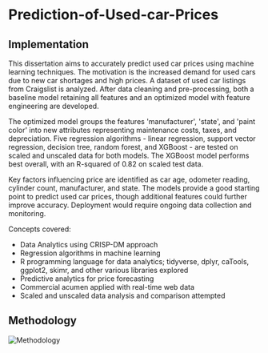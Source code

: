 # Prediction-of-Used-car-Prices

## Implementation

This dissertation aims to accurately predict used car prices using machine learning techniques. The motivation is the increased demand for used cars due to new car shortages and high prices. A dataset of used car listings from Craigslist is analyzed. After data cleaning and pre-processing, both a baseline model retaining all features and an optimized model with feature engineering are developed. 

The optimized model groups the features 'manufacturer', 'state', and 'paint color' into new attributes representing maintenance costs, taxes, and depreciation. Five regression algorithms - linear regression, support vector regression, decision tree, random forest, and XGBoost - are tested on scaled and unscaled data for both models. The XGBoost model performs best overall, with an R-squared of 0.82 on scaled test data. 

Key factors influencing price are identified as car age, odometer reading, cylinder count, manufacturer, and state. The models provide a good starting point to predict used car prices, though additional features could further improve accuracy. Deployment would require ongoing data collection and monitoring.

Concepts covered:
<ul> 
  <li>Data Analytics using CRISP-DM approach</li>
  <li>Regression algorithms in machine learning</li>
  <li>R programming language for data analytics; tidyverse, dplyr, caTools, ggplot2, skimr, and other various libraries explored</li>
  <li>Predictive analytics for price forecasting</li>
  <li>Commercial acumen applied with real-time web data</li>
  <li>Scaled and unscaled data analysis and comparison attempted</li>
</ul> 

## Methodology
![Methodology](https://github.com/vishwanathspring22/Prediction-of-Used-car-Prices/assets/125931190/eb4a6b5f-5f71-4659-b724-d1593c4b9e89)

</body>
</html>
